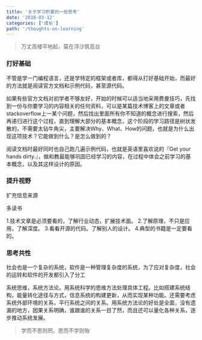 ```yaml
---
title: '关于学习积累的一些思考'
date: '2018-03-12'
categories: ['成长']
path: '/thoughts-on-learning'
---
```


> 万丈高楼平地起，莫在浮沙筑高台

### 打好基础

不管是学一门编程语言，还是学特定的框架或者库，都得从打好基础开始，而最好的方法就是阅读官方文档和示例代码，甚至源代码。

如果有些官方文档对初学者不够友好，开始的时候可以适当地采用费曼技巧，先找到一份与你要学习的内容相关的任何资料，可以是某篇技术博客上的文章或者stackoverflow上一某个问题，然后找出里面所有你不知道的概念进行搜索，然后再递归进行这个过程，直到理解大部分的基本概念，这个阶段的学习路径是树状发散的，不需要太钻牛角尖，主要解决Why、What、How的问题，也就是为什么出现这项技术？它能做到什么？是怎么做到的？

阅读文档时最好同时也自己跑几遍示例代码，也就是英语里喜欢说的『Get your hands dirty.』，做和教最能够巩固已经学习的内容，在过程中体会之前学习的基本概念，以及其这样设计的原因。



### 提升视野

扩充信息来源

多读书

1.技术文章是必须要看的，了解行业动态，扩展技术面。
2.了解原理，不只是应用，了解深度。
3.看看开源的代码。了解别人的设计。
4.典型的书籍是一定要看的。



### 思考共性

社会也是一个复杂的系统，软件是一种管理复杂度的系统，为了应对复杂度，社会的运转和软件的开发都引入了分工

系统思维，系统方法论。用系统科学的思维方法处理具体工程。比如搭建系统结构，能量转化途径与方式，信息系统的构建更新，从而实现某种功能。还需要考虑系统外部环境的关系，平行系统之间的关系。用系统方法论的好处是全面，没有遗漏的地方，因果关系明确，谁跟谁的关系一目了然，而且还可以量化各种关系，逐步推动系统发展。



> 学而不思则罔，思而不学则殆